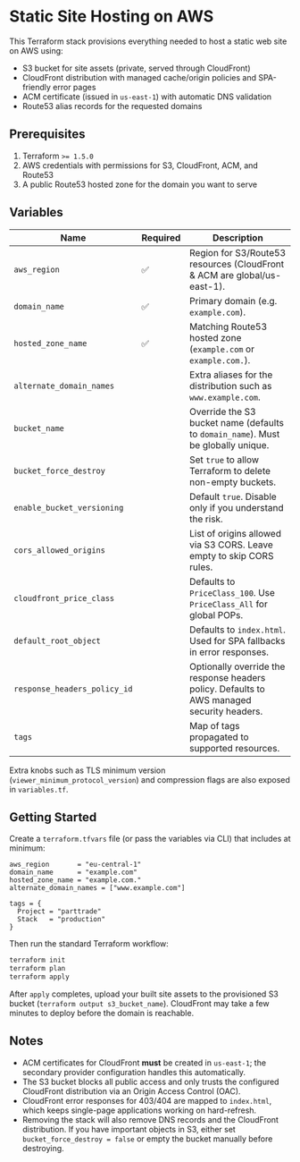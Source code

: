 # Static Site Hosting on AWS

This Terraform stack provisions everything needed to host a static web site on AWS using:

- S3 bucket for site assets (private, served through CloudFront)
- CloudFront distribution with managed cache/origin policies and SPA-friendly error pages
- ACM certificate (issued in `us-east-1`) with automatic DNS validation
- Route53 alias records for the requested domains

## Prerequisites

1. Terraform `>= 1.5.0`
2. AWS credentials with permissions for S3, CloudFront, ACM, and Route53
3. A public Route53 hosted zone for the domain you want to serve

## Variables

| Name | Required | Description |
| --- | --- | --- |
| `aws_region` | ✅ | Region for S3/Route53 resources (CloudFront & ACM are global/us-east-1). |
| `domain_name` | ✅ | Primary domain (e.g. `example.com`). |
| `hosted_zone_name` | ✅ | Matching Route53 hosted zone (`example.com` or `example.com.`). |
| `alternate_domain_names` | | Extra aliases for the distribution such as `www.example.com`. |
| `bucket_name` | | Override the S3 bucket name (defaults to `domain_name`). Must be globally unique. |
| `bucket_force_destroy` | | Set `true` to allow Terraform to delete non-empty buckets. |
| `enable_bucket_versioning` | | Default `true`. Disable only if you understand the risk. |
| `cors_allowed_origins` | | List of origins allowed via S3 CORS. Leave empty to skip CORS rules. |
| `cloudfront_price_class` | | Defaults to `PriceClass_100`. Use `PriceClass_All` for global POPs. |
| `default_root_object` | | Defaults to `index.html`. Used for SPA fallbacks in error responses. |
| `response_headers_policy_id` | | Optionally override the response headers policy. Defaults to AWS managed security headers. |
| `tags` | | Map of tags propagated to supported resources. |

Extra knobs such as TLS minimum version (`viewer_minimum_protocol_version`) and compression flags are also exposed in `variables.tf`.

## Getting Started

Create a `terraform.tfvars` file (or pass the variables via CLI) that includes at minimum:

```hcl
aws_region       = "eu-central-1"
domain_name      = "example.com"
hosted_zone_name = "example.com."
alternate_domain_names = ["www.example.com"]

tags = {
  Project = "parttrade"
  Stack   = "production"
}
```

Then run the standard Terraform workflow:

```bash
terraform init
terraform plan
terraform apply
```

After `apply` completes, upload your built site assets to the provisioned S3 bucket (`terraform output s3_bucket_name`). CloudFront may take a few minutes to deploy before the domain is reachable.

## Notes

- ACM certificates for CloudFront **must** be created in `us-east-1`; the secondary provider configuration handles this automatically.
- The S3 bucket blocks all public access and only trusts the configured CloudFront distribution via an Origin Access Control (OAC).
- CloudFront error responses for 403/404 are mapped to `index.html`, which keeps single-page applications working on hard-refresh.
- Removing the stack will also remove DNS records and the CloudFront distribution. If you have important objects in S3, either set `bucket_force_destroy = false` or empty the bucket manually before destroying.
